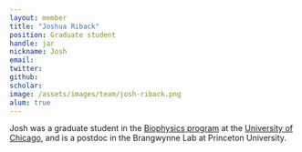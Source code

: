 ```yaml
---
layout: member
title: "Joshua Riback"
position: Graduate student
handle: jar
nickname: Josh
email: 
twitter: 
github: 
scholar: 
image: /assets/images/team/josh-riback.png
alum: true
---
```

Josh was a graduate student in the [Biophysics program][1] at the [University of Chicago][2], and is a postdoc in the Brangwynne Lab at Princeton University.

[1]: http://biophysics.uchicago.edu
[2]: http://www.uchicago.edu
